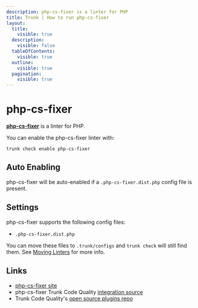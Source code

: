 ```yaml
---
description: php-cs-fixer is a linter for PHP
title: Trunk | How to run php-cs-fixer
layout:
  title:
    visible: true
  description:
    visible: false
  tableOfContents:
    visible: true
  outline:
    visible: true
  pagination:
    visible: true
---
```


# php-cs-fixer

[**php-cs-fixer**](https://github.com/PHP-CS-Fixer/PHP-CS-Fixer) is a linter for PHP.

You can enable the php-cs-fixer linter with:

```shell
trunk check enable php-cs-fixer
```

## Auto Enabling

php-cs-fixer will be auto-enabled if a `.php-cs-fixer.dist.php` config file is present.

## Settings

php-cs-fixer supports the following config files:
* `.php-cs-fixer.dist.php`

You can move these files to `.trunk/configs` and `trunk check` will still find them. See [Moving Linters](../configure-linters#moving-linters) for more info.




## Links

- [php-cs-fixer site](https://github.com/PHP-CS-Fixer/PHP-CS-Fixer)
- php-cs-fixer Trunk Code Quality [integration source](https://github.com/trunk-io/plugins/tree/main/linters/php-cs-fixer)
- Trunk Code Quality's [open source plugins repo](https://github.com/trunk-io/plugins/tree/main)
